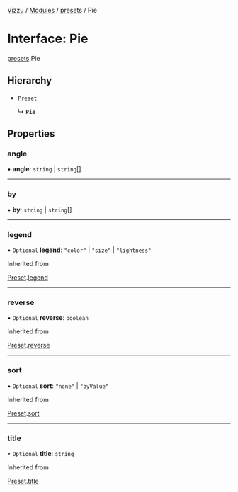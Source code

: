 [Vizzu](../README.md) / [Modules](../modules.md) /
[presets](../modules/presets.md) / Pie

# Interface: Pie

[presets](../modules/presets.md).Pie

## Hierarchy

- [`Preset`](presets.Preset.md)

  ↳ **`Pie`**

## Properties

### angle

• **angle**: `string` | `string`\[\]

______________________________________________________________________

### by

• **by**: `string` | `string`\[\]

______________________________________________________________________

### legend

• `Optional` **legend**: `"color"` | `"size"` | `"lightness"`

Inherited from

[Preset](presets.Preset.md).[legend](presets.Preset.md#legend)

______________________________________________________________________

### reverse

• `Optional` **reverse**: `boolean`

Inherited from

[Preset](presets.Preset.md).[reverse](presets.Preset.md#reverse)

______________________________________________________________________

### sort

• `Optional` **sort**: `"none"` | `"byValue"`

Inherited from

[Preset](presets.Preset.md).[sort](presets.Preset.md#sort)

______________________________________________________________________

### title

• `Optional` **title**: `string`

Inherited from

[Preset](presets.Preset.md).[title](presets.Preset.md#title)
